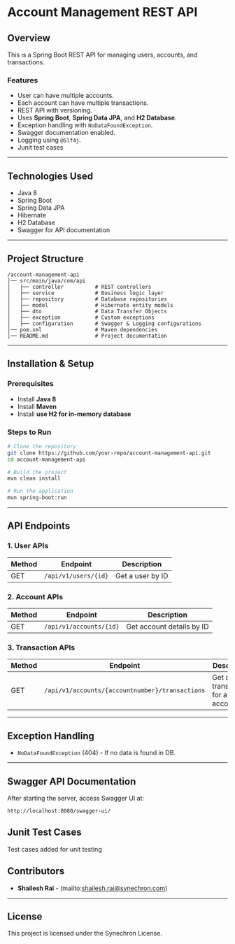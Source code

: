 # Account Management REST API

## Overview
This is a Spring Boot REST API for managing users, accounts, and transactions. 

### Features
- User can have multiple accounts.
- Each account can have multiple transactions.
- REST API with versioning.
- Uses **Spring Boot**, **Spring Data JPA**, and **H2 Database**.
- Exception handling with `NoDataFoundException`.
- Swagger documentation enabled.
- Logging using `@Slf4j`.
- Junit test cases

---
## Technologies Used
- Java 8
- Spring Boot
- Spring Data JPA
- Hibernate
- H2 Database
- Swagger for API documentation

---
## Project Structure
```
/account-management-api
│── src/main/java/com/api
│   ├── controller          # REST controllers
│   ├── service             # Business logic layer
│   ├── repository          # Database repositories
│   ├── model               # Hibernate entity models
│   ├── dto                 # Data Transfer Objects
│   ├── exception           # Custom exceptions
│   ├── configuration       # Swagger & Logging configurations
│── pom.xml                 # Maven dependencies
│── README.md               # Project documentation
```

---
## Installation & Setup

### Prerequisites
- Install **Java 8**
- Install **Maven**
- Install **use H2 for in-memory database**

### Steps to Run
```sh
# Clone the repository
git clone https://github.com/your-repo/account-management-api.git
cd account-management-api

# Build the project
mvn clean install

# Run the application
mvn spring-boot:run
```
---
## API Endpoints
### **1. User APIs**
| Method | Endpoint | Description |
|--------|-------------|-------------|
| GET | `/api/v1/users/{id}` | Get a user by ID |


### **2. Account APIs**
| Method | Endpoint | Description |
|--------|-------------|-------------|
| GET | `/api/v1/accounts/{id}` | Get account details by ID |


### **3. Transaction APIs**
| Method | Endpoint | Description |
|--------|-------------|-------------|
| GET | `/api/v1/accounts/{accountnumber}/transactions` | Get all transactions for an account |

---
## Exception Handling
- `NoDataFoundException` (404) - If no data is found in DB.

---
## Swagger API Documentation
After starting the server, access Swagger UI at:
```
http://localhost:8080/swagger-ui/
```
## Junit Test Cases
Test cases added for unit testing


## Contributors
- **Shailesh Rai** - (mailto:shailesh.rai@synechron.com)

---
## License
This project is licensed under the Synechron License.

